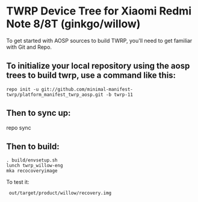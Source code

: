 # TWRP Device Tree for Xiaomi Redmi Note 8/8T (ginkgo/willow)

To get started with AOSP sources to build TWRP, you'll need to get familiar with Git and Repo.

## To initialize your local repository using the aosp trees to build twrp, use a command like this:

```
repo init -u git://github.com/minimal-manifest-twrp/platform_manifest_twrp_aosp.git -b twrp-11
```

## Then to sync up:

repo sync

## Then to build:

```
. build/envsetup.sh
lunch twrp_willow-eng
mka recocoveryimage
```

To test it:

```
 out/target/product/willow/recovery.img
```